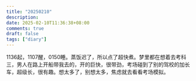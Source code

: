 ```yaml
---
title: "20250210"
description: 
date: 2025-02-10T11:36:38+08:00
comments: true
draft: false
tags: ["diary"]
---
```

1136起，1107醒，0150睡。蒸饭迟了，所以点了超快煮。梦里都在想着去考科三，男人在路上开船带我去的，开的巨快，很带劲，考场碰到了别的驾校的加长车，超级长，很有趣。想太多了，别想太多，焦虑就去看看考场模拟。